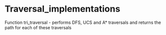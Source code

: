 # Traversal_implementations
Function tri_traversal - performs DFS, UCS and A* traversals and returns the path for each of these traversals
